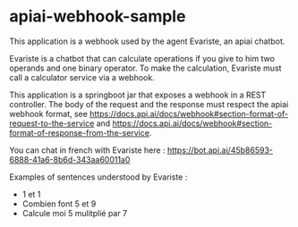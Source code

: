 # apiai-webhook-sample

This application is a webhook used by the agent Evariste, an apiai chatbot.

Evariste is a chatbot that can calculate operations if you give to him two operands and one binary operator.
To make the calculation, Evariste must call a calculator service via a webhook.

This application is a springboot jar that exposes a webhook in a REST controller. 
The body of the request and the response must respect the apiai webhook format, see https://docs.api.ai/docs/webhook#section-format-of-request-to-the-service and https://docs.api.ai/docs/webhook#section-format-of-response-from-the-service.

You can chat in french with Evariste here : https://bot.api.ai/45b86593-6888-41a6-8b6d-343aa60011a0

Examples of sentences understood by Evariste : 
* 1 et 1
* Combien font 5 et 9
* Calcule moi 5 mulitplié par 7
